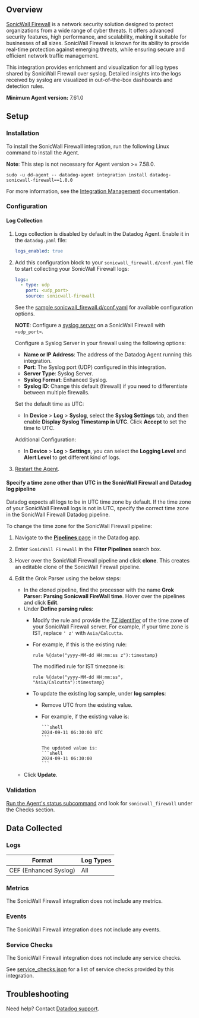 ## Overview

[SonicWall Firewall][1] is a network security solution designed to protect organizations from a wide range of cyber threats. It offers advanced security features, high performance, and scalability, making it suitable for businesses of all sizes. SonicWall Firewall is known for its ability to provide real-time protection against emerging threats, while ensuring secure and efficient network traffic management.

This integration provides enrichment and visualization for all log types shared by SonicWall Firewall over syslog. Detailed insights into the logs received by syslog are visualized in out-of-the-box dashboards and detection rules.


**Minimum Agent version:** 7.61.0

## Setup

### Installation

To install the SonicWall Firewall integration, run the following Linux command to install the Agent. 

**Note**: This step is not necessary for Agent version >= 7.58.0.

  ```shell
  sudo -u dd-agent -- datadog-agent integration install datadog-sonicwall-firewall==1.0.0
  ```

For more information, see the [Integration Management][2] documentation.

### Configuration

#### Log Collection

1.  Logs collection is disabled by default in the Datadog Agent. Enable it in the `datadog.yaml` file:
    ```yaml
    logs_enabled: true
    ```

2. Add this configuration block to your `sonicwall_firewall.d/conf.yaml` file to start collecting your SonicWall Firewall logs:

    ```yaml
    logs:
      - type: udp
        port: <udp_port>
        source: sonicwall-firewall
    ```

    See the [sample sonicwall_firewall.d/conf.yaml][3] for available configuration options.
    
    **NOTE**: Configure a [syslog server][8] on a SonicWall Firewall with `<udp_port>`.
   
    Configure a Syslog Server in your firewall using the following options:

    - **Name or IP Address**: The address of the Datadog Agent running this integration.
    - **Port**: The Syslog port (UDP) configured in this integration.
    - **Server Type**: Syslog Server.
    - **Syslog Format**: Enhanced Syslog.
    - **Syslog ID**: Change this default (firewall) if you need to differentiate between multiple firewalls.

    Set the default time as UTC:

    - In **Device** > **Log** > **Syslog**, select the **Syslog Settings** tab, and then enable **Display Syslog Timestamp in UTC**. Click **Accept** to set the time to UTC.

    Additional Configuration:

    - In **Device** > **Log** > **Settings**, you can select the **Logging Level** and **Alert Level** to get different kind of logs.

3. [Restart the Agent][4].

#### Specify a time zone other than UTC in the SonicWall Firewall and Datadog log pipeline
Datadog expects all logs to be in UTC time zone by default. If the time zone of your SonicWall Firewall logs is not in UTC, specify the correct time zone in the SonicWall Firewall Datadog pipeline.

To change the time zone for the SonicWall Firewall pipeline:

1. Navigate to the [**Pipelines** page][10] in the Datadog app.

2. Enter `SonicWall Firewall` in the **Filter Pipelines** search box.

3. Hover over the SonicWall Firewall pipeline and click **clone**. This creates an editable clone of the SonicWall Firewall pipeline.

4. Edit the Grok Parser using the below steps:

   - In the cloned pipeline, find the processor with the name **Grok Parser: Parsing Sonicwall FireWall time**. Hover over the pipelines and click **Edit**.
   - Under **Define parsing rules**:
      - Modify the rule and provide the [TZ identifier][9] of the time zone of your SonicWall Firewall server. For example, if your time zone is IST, replace `' z'` with `Asia/Calcutta`.
      - For example, if this is the existing rule:

          ```shell
          rule %{date("yyyy-MM-dd HH:mm:ss z"):timestamp}
          ```
        
        The modified rule for IST timezone is:

          ```shell
          rule %{date("yyyy-MM-dd HH:mm:ss", "Asia/Calcutta"):timestamp}
          ```

      - To update the existing log sample, under **log samples**:
        - Remove UTC from the existing value.
        - For example, if the existing value is:

              ```shell
              2024-09-11 06:30:00 UTC
              ```
              
              The updated value is:
              ```shell
              2024-09-11 06:30:00
              ```

    - Click **Update**.

### Validation

[Run the Agent's status subcommand][5] and look for `sonicwall_firewall` under the Checks section.

## Data Collected

### Logs

|         Format          | Log Types    |
| --------------------    | -------------- |
| CEF (Enhanced Syslog)   | All          |

### Metrics

The SonicWall Firewall integration does not include any metrics.

### Events

The SonicWall Firewall integration does not include any events.

### Service Checks

The SonicWall Firewall integration does not include any service checks.

See [service_checks.json][6] for a list of service checks provided by this integration.

## Troubleshooting

Need help? Contact [Datadog support][7].

[1]: https://www.sonicwall.com/
[2]: https://docs.datadoghq.com/agent/guide/integration-management/?tab=linux#install
[3]: https://github.com/DataDog/integrations-core/blob/master/sonicwall_firewall/datadog_checks/sonicwall_firewall/data/conf.yaml.example
[4]: https://docs.datadoghq.com/agent/guide/agent-commands/#start-stop-and-restart-the-agent
[5]: https://docs.datadoghq.com/agent/guide/agent-commands/#agent-status-and-information
[6]: https://github.com/DataDog/integrations-core/blob/master/sonicwall_firewall/assets/service_checks.json
[7]: https://docs.datadoghq.com/help/
[8]: https://www.sonicwall.com/support/knowledge-base/how-can-i-configure-a-syslog-server-on-a-sonicwall-firewall/170505984096810
[9]: https://en.wikipedia.org/wiki/List_of_tz_database_time_zones
[10]: /logs/pipelines
